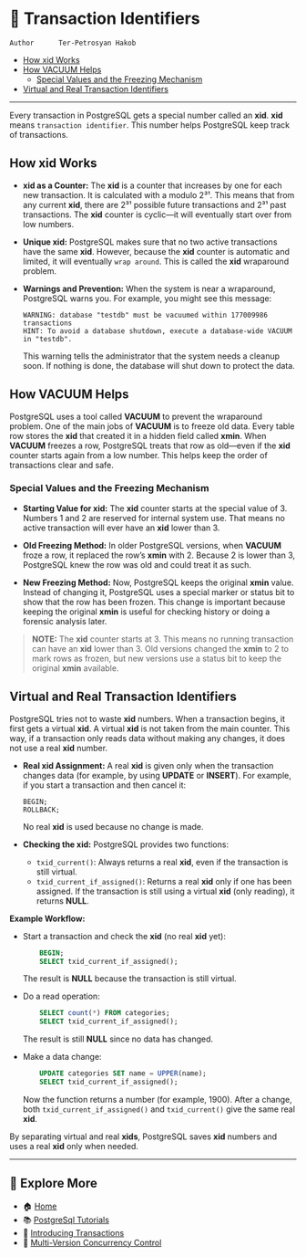 # 🔢 Transaction Identifiers

```info
Author      Ter-Petrosyan Hakob
```

- [How xid Works](#how-xid-works)
- [How VACUUM Helps](#how-vacuum-helps)
    - [Special Values and the Freezing Mechanism](#special-values-and-the-freezing-mechanism)
- [Virtual and Real Transaction Identifiers](#virtual-and-real-transaction-identifiers)

---

Every transaction in PostgreSQL gets a special number called an **xid**. **xid** means `transaction identifier`. 
This number helps PostgreSQL keep track of transactions.

## How xid Works

- **xid as a Counter:** The **xid** is a counter that increases by one for each new transaction. It is 
    calculated with a modulo 2³¹. This means that from any current **xid**, there are 2³¹ possible future 
    transactions and 2³¹ past transactions. The **xid** counter is cyclic—it will eventually start over from low numbers.

- **Unique xid:** PostgreSQL makes sure that no two active transactions have the same **xid**. However, because the **xid** 
    counter is automatic and limited, it will eventually `wrap around`. This is called the **xid** wraparound problem.

- **Warnings and Prevention:** When the system is near a wraparound, PostgreSQL warns you. For example, you might see this message:
    ```
    WARNING: database "testdb" must be vacuumed within 177009986 transactions
    HINT: To avoid a database shutdown, execute a database-wide VACUUM in "testdb".
    ```
    This warning tells the administrator that the system needs a cleanup soon. If nothing is done, the database will shut down to protect the data.


## How VACUUM Helps

PostgreSQL uses a tool called **VACUUM** to prevent the wraparound problem. One of the main jobs of **VACUUM** is to freeze old data. 
Every table row stores the **xid** that created it in a hidden field called **xmin**. When **VACUUM** freezes a row, PostgreSQL treats that row as old—even if the **xid** counter starts again from a low number. This helps keep the order of transactions clear and safe.

### Special Values and the Freezing Mechanism

- **Starting Value for xid:** The **xid** counter starts at the special value of 3. Numbers 1 and 2 are reserved for internal system use. 
    That means no active transaction will ever have an **xid** lower than 3.

- **Old Freezing Method:** In older PostgreSQL versions, when **VACUUM** froze a row, it replaced the row’s **xmin** with 2. 
    Because 2 is lower than 3, PostgreSQL knew the row was old and could treat it as such.

- **New Freezing Method:** Now, PostgreSQL keeps the original **xmin** value. Instead of changing it, PostgreSQL uses a special 
    marker or status bit to show that the row has been frozen. This change is important because keeping the original **xmin** 
    is useful for checking history or doing a forensic analysis later.

> **NOTE:** The **xid** counter starts at 3. This means no running transaction can have an **xid** lower than 3. 
> Old versions changed the **xmin** to 2 to mark rows as frozen, but new versions use a status bit to keep the original **xmin** available.


## Virtual and Real Transaction Identifiers

PostgreSQL tries not to waste **xid** numbers. When a transaction begins, it first gets a virtual **xid**. 
A virtual **xid** is not taken from the main counter. This way, if a transaction only reads data without making any 
changes, it does not use a real **xid** number.

- **Real xid Assignment:** A real **xid** is given only when the transaction changes data 
    (for example, by using **UPDATE** or **INSERT**). For example, if you start a transaction and then cancel it:
    ```
    BEGIN;
    ROLLBACK;
    ```    
    No real **xid** is used because no change is made.

- **Checking the xid:** PostgreSQL provides two functions:
    - `txid_current()`: Always returns a real **xid**, even if the transaction is still virtual.
    - `txid_current_if_assigned()`: Returns a real **xid** only if one has been assigned. If the transaction 
        is still using a virtual **xid** (only reading), it returns **NULL**.

**Example Workflow:**

- Start a transaction and check the **xid** (no real **xid** yet):
    ```sql
        BEGIN;
        SELECT txid_current_if_assigned();
    ```
    The result is **NULL** because the transaction is still virtual.
- Do a read operation:
    
    ```sql
        SELECT count(*) FROM categories;
        SELECT txid_current_if_assigned();
    ```
    
    The result is still **NULL** since no data has changed.
- Make a data change:
    
    ```sql
        UPDATE categories SET name = UPPER(name);
        SELECT txid_current_if_assigned();
    ```   
    
    Now the function returns a number (for example, 1900). After a change, 
    both `txid_current_if_assigned()` and `txid_current()` give the same real **xid**.  

By separating virtual and real **xids**, PostgreSQL saves **xid** numbers and uses a real **xid** only when needed.    

---

## 📌 Explore More

- 🏠 [Home](./../../README.md)
- 📚 [PostgreSql Tutorials](./../tutorials.md)
- 🔁 [Introducing Transactions](./1_Introducing_transactions.md)
- 🔄 [Multi-Version Concurrency Control](./3_Multi_Version_Concurrency_Control.md)